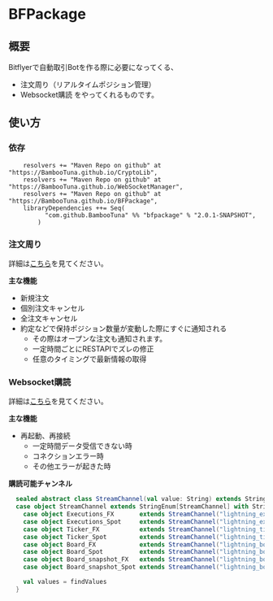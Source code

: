 # BFPackage

## 概要
Bitflyerで自動取引Botを作る際に必要になってくる、
- 注文周り（リアルタイムポジション管理）
- Websocket購読
をやってくれるものです。

## 使い方
### 依存
```
    resolvers += "Maven Repo on github" at "https://BambooTuna.github.io/CryptoLib",
    resolvers += "Maven Repo on github" at "https://BambooTuna.github.io/WebSocketManager",
    resolvers += "Maven Repo on github" at "https://BambooTuna.github.io/BFPackage",
    libraryDependencies ++= Seq(
          "com.github.BambooTuna" %% "bfpackage" % "2.0.1-SNAPSHOT",
        )
```


### 注文周り
詳細は[こちら](https://github.com/BambooTuna/BFPackage/blob/master/src/test/scala/com/github/BambooTuna/BFPackage/OrderManagerSample.scala)を見てください。

**主な機能**
- 新規注文
- 個別注文キャンセル
- 全注文キャンセル
- 約定などで保持ポジション数量が変動した際にすぐに通知される
    - その際はオープンな注文も通知されます。
    - 一定時間ごとにRESTAPIでズレの修正
    - 任意のタイミングで最新情報の取得
    

### Websocket購読
詳細は[こちら](https://github.com/BambooTuna/BFPackage/blob/master/src/test/scala/com/github/BambooTuna/BFPackage/StreamSample.scala)を見てください。


**主な機能**
- 再起動、再接続
    - 一定時間データ受信できない時
    - コネクションエラー時
    - その他エラーが起きた時
    
**購読可能チャンネル**
```scala
  sealed abstract class StreamChannel(val value: String) extends StringEnumEntry
  case object StreamChannel extends StringEnum[StreamChannel] with StringCirceEnum[StreamChannel] {
    case object Executions_FX       extends StreamChannel("lightning_executions_FX_BTC_JPY")
    case object Executions_Spot     extends StreamChannel("lightning_executions_BTC_JPY")
    case object Ticker_FX           extends StreamChannel("lightning_ticker_FX_BTC_JPY")
    case object Ticker_Spot         extends StreamChannel("lightning_ticker_BTC_JPY")
    case object Board_FX            extends StreamChannel("lightning_board_FX_BTC_JPY")
    case object Board_Spot          extends StreamChannel("lightning_board_BTC_JPY")
    case object Board_snapshot_FX   extends StreamChannel("lightning_board_snapshot_FX_BTC_JPY")
    case object Board_snapshot_Spot extends StreamChannel("lightning_board_snapshot_BTC_JPY")

    val values = findValues
  }
```
